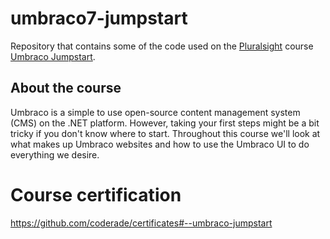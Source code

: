 # umbraco7-jumpstart

Repository that contains some of the code used on the [Pluralsight](https://www.pluralsight.com) course [Umbraco Jumpstart](https://app.pluralsight.com/library/courses/umbraco-jumpstart/description).

## About the course

Umbraco is a simple to use open-source content management system (CMS) on the .NET platform. However, taking your first steps might be a bit tricky if you don't know where to start. Throughout this course we'll look at what makes up Umbraco websites and how to use the Umbraco UI to do everything we desire.

# Course certification

https://github.com/coderade/certificates#--umbraco-jumpstart